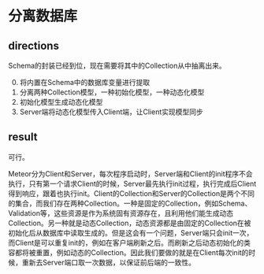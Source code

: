 分离数据库
=====

##  directions

Schema的封装已经到位，现在需要将其中的Collection从中抽离出来。

0.  将内置在Schema中的数据库变量进行提取
0.  分离两种Collection模型，一种初始化模型，一种动态化模型
0.  初始化模型生成动态化模型
0.  Server端将动态化模型传入Client端，让Client实现模型同步

##  result

可行。

Meteor分为Client和Server，每次程序启动时，Server端和Client的init程序不会执行，只有第一个请求Client的时候，Server最先执行init过程，执行完成后Client得到响应，跟着也执行init。Client的Collection和Server的Collection是两个不同的集合，而我们存在两种Collection。一种是固定的Collection，例如Schema、Validation等，这些资源是作为系统固有资源存在，且利用他们能生成动态Collection。另一种就是动态Collection，动态资源都是由固定的Collection在被初始化后从数据库中读取生成的。但是这会有一个问题，Server端只会init一次，而Client是可以重复init的，例如在客户端刷新之后。而刷新之后动态初始化的类容都将被重置，例如动态的Collection。因此我们要做的就是在Client每次init的时候，重新去Server端口取一次数据，以保证前后端的一致性。
